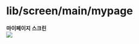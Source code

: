 # lib/screen/main/mypage

<b>마이페이지 스크린</b>
<br />
<img src="https://github.com/team-ilpalsam/Flutter_DaelimMarket/blob/main/readme/main/mypage.gif">
